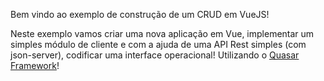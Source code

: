Bem vindo ao exemplo de construção de um CRUD em VueJS!

Neste exemplo vamos criar uma nova aplicação em Vue, implementar um simples módulo de cliente e com a ajuda de uma API Rest simples (com json-server), codificar uma interface operacional! Utilizando o [Quasar Framework](https://quasar.dev/start/pick-quasar-flavour)!

